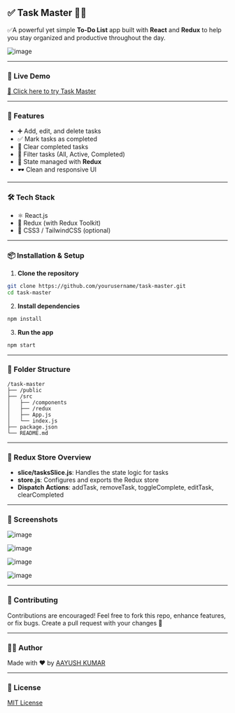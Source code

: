 ## ✅ Task Master 🧠📝

✅A powerful yet simple **To-Do List** app built with **React** and **Redux** to help you stay organized and productive throughout the day.

![image](https://github.com/user-attachments/assets/369c0b9b-6e28-462f-9d55-524369322d3c)


---

### 🔗 Live Demo

[🚀 Click here to try Task Master](https://squadron-leader.github.io/Task-Master/)

---

### 📌 Features

* ➕ Add, edit, and delete tasks
* ✅ Mark tasks as completed
* 🧹 Clear completed tasks
* 📂 Filter tasks (All, Active, Completed)
* 💾 State managed with **Redux**
* 🕶️ Clean and responsive UI

---

### 🛠️ Tech Stack

* ⚛️ React.js
* 🔁 Redux (with Redux Toolkit)
* 💅 CSS3 / TailwindCSS (optional)

---

### 📦 Installation & Setup

1. **Clone the repository**

```bash
git clone https://github.com/yourusername/task-master.git
cd task-master
```

2. **Install dependencies**

```bash
npm install
```

3. **Run the app**

```bash
npm start
```

---

### 📁 Folder Structure

```
/task-master
├── /public
├── /src
│   ├── /components
│   ├── /redux
│   ├── App.js
│   └── index.js
├── package.json
└── README.md
```

---

### 🧠 Redux Store Overview

* **slice/tasksSlice.js**: Handles the state logic for tasks
* **store.js**: Configures and exports the Redux store
* **Dispatch Actions**: addTask, removeTask, toggleComplete, editTask, clearCompleted

---

### 📸 Screenshots

![image](https://github.com/user-attachments/assets/089319b9-81e4-4ea8-9fa4-43eacbafadf2)

![image](https://github.com/user-attachments/assets/72f533ac-ae20-4390-af6e-bd843ffa862c)

![image](https://github.com/user-attachments/assets/2a5d9f29-f796-4b62-a2a3-f2831fb6ebc9)

![image](https://github.com/user-attachments/assets/ac221f70-e8f5-410c-ae01-a010704bc471)


---

### 🤝 Contributing

Contributions are encouraged! Feel free to fork this repo, enhance features, or fix bugs.
Create a pull request with your changes 🚀

---

### 🧑‍💻 Author

Made with ❤️ by [AAYUSH KUMAR](https://github.com/SQUADRON-LEADER)

---

### 📜 License

[MIT License](LICENSE)
